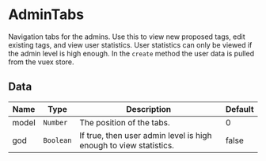# AdminTabs

Navigation tabs for the admins. Use this to view new proposed tags, edit existing tags, and view user statistics. User statistics can only be viewed if the admin level is high enough. In the `create` method the user data is pulled from the vuex store.

## Data

<!-- @vuese:AdminTabs:data:start -->
|Name|Type|Description|Default|
|---|---|---|---|
|model|`Number`|The position of the tabs.|0|
|god|`Boolean`|If true, then user admin level is high enough to view statistics.|false|

<!-- @vuese:AdminTabs:data:end -->


